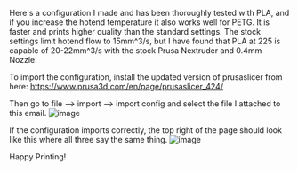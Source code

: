 Here's a configuration I made and has been thoroughly tested with PLA, and if you increase the hotend temperature it also works well for PETG. It is faster and prints higher quality than the standard settings. The stock settings limit hotend flow to 15mm^3/s, but I have found that PLA at 225 is capable of 20-22mm^3/s with the stock Prusa Nextruder and 0.4mm Nozzle.

To import the configuration, install the updated version of prusaslicer from here: https://www.prusa3d.com/en/page/prusaslicer_424/


Then go to file --> import --> import config and select the file I attached to this email. 
![image](https://github.com/D3Design/MK4-Prusaslicer-Configurations/assets/163762377/3c68a8b9-6927-4e76-85a9-82a2f3fe1035)



If the configuration imports correctly, the top right of the page should look like this where all three say the same thing.
![image](https://github.com/D3Design/MK4-Prusaslicer-Configurations/assets/163762377/6a1e1b1a-e912-45df-ba8c-a968aa70d600)

Happy Printing!
